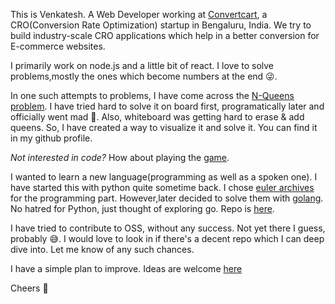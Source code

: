 This is Venkatesh. A Web Developer working at [Convertcart](https://www.convertcart.com), a CRO(Conversion Rate Optimization) startup in Bengaluru, India. We try to build industry-scale CRO applications which help in a better conversion for E-commerce websites.

I primarily work on node.js and a little bit of react. I love to solve problems,mostly the ones which become numbers at the end :stuck_out_tongue_winking_eye:.

In one such attempts to problems, I have come across the [N-Queens problem](https://en.wikipedia.org/wiki/Eight_queens_puzzle). I have tried hard to solve it on board first, programatically later and officially went mad :exploding_head:. Also, whiteboard was getting hard to erase & add queens. So, I have created a way to visualize it and solve it. You can find it in my github profile.

_Not interested in code?_ How about playing the [game](https://n-queens-helper.netlify.com/).

I wanted to learn a new language(programming as well as a spoken one). I have started this with python quite sometime back. I chose [euler archives](https://projecteuler.net/archives) for the programming part. However,later decided to solve them with [golang](https://golang.org/). No hatred for Python, just thought of exploring go. Repo is [here](https://github.com/klvenky/euler-archives-go).

I have tried to contribute to OSS, without any success. Not yet there I guess, probably :sweat_smile:. I would love to look in if there's a decent repo which I can deep dive into. Let me know of any such chances.

I have a simple plan to improve. Ideas are welcome [here](https://github.com/klvenky/self-improvement-plan)

Cheers :beers:
